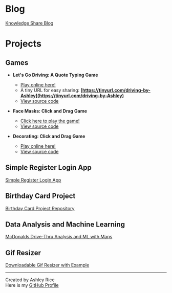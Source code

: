 # Blog

[Knowledge Share Blog](https://ashleysally00.github.io/blog.html)

# Projects   	 

## Games

- **Let's Go Driving: A Quote Typing Game**
  - [Play online here!](https://ashleysally00.github.io/lets-go-driving-speed-typing-game/)
  - A tiny URL for easy sharing:
  **[https://tinyurl.com/driving-by-Ashley](https://tinyurl.com/driving-by-Ashley)**
  - [View source code](https://github.com/ashleysally00/lets-go-driving-speed-typing-game)

- **Face Masks: Click and Drag Game**
  - [Click here to play the game!](https://ashleysally00.github.io/FaceMaskGame_for_browser/)
  - [View source code](https://github.com/ashleysally00/face-mask-game)

- **Decorating: Click and Drag Game**
  - [Play online here!](https://ashleysally00.github.io/DecoratingGame/)
  - [View source code](https://github.com/ashleysally00/DecoratingGame)



## Simple Register Login App

[Simple Register Login App](https://github.com/ashleysally00/simple-register-login-app)

## Birthday Card Project

[Birthday Card Project Repository](https://github.com/ashleysally00/the-birthday-card-project)

## Data Analysis and Machine Learning

[McDonalds Drive-Thru Analysis and ML with Maps](https://github.com/ashleysally00/McDonaldsDrive-ThroughAnalysisAndMachineLearningModeling)

## Gif Resizer

[Downloadable Gif Resizer with Example](https://github.com/ashleysally00/keep_flying_gif_resize_project)

---

Created by Ashley Rice  
Here is my [GitHub Profile](https://github.com/ashleysally00)
